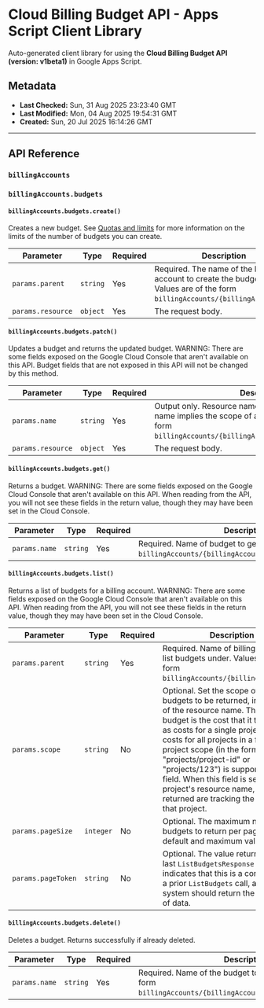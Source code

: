 # Cloud Billing Budget API - Apps Script Client Library

Auto-generated client library for using the **Cloud Billing Budget API (version: v1beta1)** in Google Apps Script.

## Metadata

- **Last Checked:** Sun, 31 Aug 2025 23:23:40 GMT
- **Last Modified:** Mon, 04 Aug 2025 19:54:31 GMT
- **Created:** Sun, 20 Jul 2025 16:14:26 GMT



---

## API Reference

### `billingAccounts`

### `billingAccounts.budgets`

#### `billingAccounts.budgets.create()`

Creates a new budget. See [Quotas and limits](https://cloud.google.com/billing/quotas) for more information on the limits of the number of budgets you can create.

| Parameter | Type | Required | Description |
|---|---|---|---|
| `params.parent` | `string` | Yes | Required. The name of the billing account to create the budget in. Values are of the form `billingAccounts/{billingAccountId}`. |
| `params.resource` | `object` | Yes | The request body. |

#### `billingAccounts.budgets.patch()`

Updates a budget and returns the updated budget. WARNING: There are some fields exposed on the Google Cloud Console that aren't available on this API. Budget fields that are not exposed in this API will not be changed by this method.

| Parameter | Type | Required | Description |
|---|---|---|---|
| `params.name` | `string` | Yes | Output only. Resource name of the budget. The resource name implies the scope of a budget. Values are of the form `billingAccounts/{billingAccountId}/budgets/{budgetId}`. |
| `params.resource` | `object` | Yes | The request body. |

#### `billingAccounts.budgets.get()`

Returns a budget. WARNING: There are some fields exposed on the Google Cloud Console that aren't available on this API. When reading from the API, you will not see these fields in the return value, though they may have been set in the Cloud Console.

| Parameter | Type | Required | Description |
|---|---|---|---|
| `params.name` | `string` | Yes | Required. Name of budget to get. Values are of the form `billingAccounts/{billingAccountId}/budgets/{budgetId}`. |

#### `billingAccounts.budgets.list()`

Returns a list of budgets for a billing account. WARNING: There are some fields exposed on the Google Cloud Console that aren't available on this API. When reading from the API, you will not see these fields in the return value, though they may have been set in the Cloud Console.

| Parameter | Type | Required | Description |
|---|---|---|---|
| `params.parent` | `string` | Yes | Required. Name of billing account to list budgets under. Values are of the form `billingAccounts/{billingAccountId}`. |
| `params.scope` | `string` | No | Optional. Set the scope of the budgets to be returned, in the format of the resource name. The scope of a budget is the cost that it tracks, such as costs for a single project, or the costs for all projects in a folder. Only project scope (in the format of "projects/project-id" or "projects/123") is supported in this field. When this field is set to a project's resource name, the budgets returned are tracking the costs for that project. |
| `params.pageSize` | `integer` | No | Optional. The maximum number of budgets to return per page. The default and maximum value are 100. |
| `params.pageToken` | `string` | No | Optional. The value returned by the last `ListBudgetsResponse` which indicates that this is a continuation of a prior `ListBudgets` call, and that the system should return the next page of data. |

#### `billingAccounts.budgets.delete()`

Deletes a budget. Returns successfully if already deleted.

| Parameter | Type | Required | Description |
|---|---|---|---|
| `params.name` | `string` | Yes | Required. Name of the budget to delete. Values are of the form `billingAccounts/{billingAccountId}/budgets/{budgetId}`. |